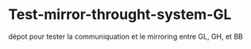 # Test-mirror-throught-system-GL
dépot pour tester la communiquation et le mirroring entre GL, GH, et BB

